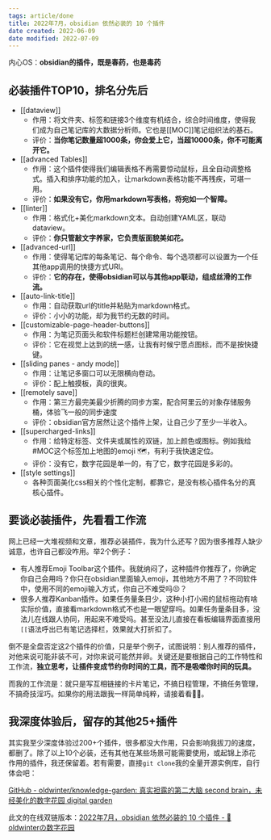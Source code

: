 ```yaml
---
tags: article/done
title: 2022年7月，obsidian 依然必装的 10 个插件
date created: 2022-06-09
date modified: 2022-07-09
---
```


内心OS：**obsidian的插件，既是春药，也是毒药**

## 必装插件TOP10，排名分先后

- [[dataview]]
	- 作用：将文件夹、标签和链接3个维度有机结合，综合时间维度，使得我们成为自己笔记库的大数据分析师。它也是[[MOC]]笔记组织法的基石。
	- 评价：**当你笔记数量超1000条，你会爱上它，当超10000条，你不可能离开它。**
- [[advanced Tables]]
	- 作用：这个插件使得我们编辑表格不再需要惊动鼠标，且全自动调整格式。插入和排序功能的加入，让markdown表格功能不再残疾，可堪一用。
	- 评价：**如果没有它，你用markdown写表格，将宛如一个智障。**
- [[linter]]
	- 作用：格式化+美化markdown文本。自动创建YAML区，联动dataview。
	- 评价：**你只管敲文字养家，它负责版面貌美如花。**
- [[advanced-url]]
	- 作用：使得笔记库的每条笔记、每个命令、每个选项都可以设置为一个任其他app调用的快捷方式URI。
	- 评价：**它的存在，使得obsidian可以与其他app联动，组成丝滑的工作流。**
- [[auto-link-title]]
	- 作用：自动获取url的title并粘贴为markdown格式。
	- 评价：小小的功能，却为我节约无数的时间。
- [[customizable-page-header-buttons]]
	- 作用：为笔记页面头和软件标题栏创建常用功能按钮。
	- 评价：它在视觉上达到的统一感，让我有时候宁愿点图标，而不是按快捷键。
- [[sliding panes - andy mode]]
	- 作用：让笔记多窗口可以无限横向卷动。
	- 评价：配上触摸板，真的很爽。
- [[remotely save]]
	- 作用：第三方最完美最少折腾的同步方案，配合阿里云的对象存储服务桶，体验飞一般的同步速度
	- 评价：obsidian官方居然让这个插件上架，让自己少了至少一半收入。
- [[supercharged-links]]
	- 作用：给特定标签、文件夹或属性的双链，加上颜色或图标。例如我给#MOC这个标签加上地图的emoji 🗺，有利于我快速定位。
	- 评价：没有它，数字花园是单一的，有了它，数字花园是多彩的。
- [[style settings]]
	- 各种页面美化css相关的个性化定制，都靠它，是没有核心插件名分的真核心插件。

## 要谈必装插件，先看看工作流

网上已经一大堆视频和文章，推荐必装插件，我为什么还写？因为很多推荐人缺少诚意，也许自己都没咋用。举2个例子：
- 有人推荐Emoji Toolbar这个插件。我就纳闷了，这种插件你推荐了，你确定你自己会用吗？你只在obsidian里面输入emoji，其他地方不用了？不同软件中，使用不同的emoji输入方式，你自己不难受吗😣？
- 很多人推荐Kanban插件。如果任务量条目少，这种小打小闹的鼠标拖动有啥实际价值，直接看markdown格式不也是一眼望穿吗。如果任务量条目多，没法儿在线跟人协同，用起来不难受吗。甚至没法儿直接在看板编辑界面直接用`[[`语法呼出已有笔记选择栏，效果就大打折扣了。

倒不是全盘否定这2个插件的价值，只是举个例子，试图说明：别人推荐的插件，对他来说可能非装不可，对你来说可能然并卵。关键还是要根据自己的工作特性和工作流，**独立思考，让插件变成节约你时间的工具，而不是吸噬你时间的玩具。**

而我的工作流是：就只是写互相链接的卡片笔记，不搞日程管理，不搞任务管理，不搞奇技淫巧。如果你的用法跟我一样简单纯粹，请接着看💁🏻。

## 我深度体验后，留存的其他25+插件

其实我至少深度体验过200+个插件，很多都没大作用，只会影响我拔刀的速度，都删了。除了以上10个必装，还有其他在某些场景可能需要使用，或起锦上添花作用的插件，我还保留着。若有需要，直接`git clone`我的全量开源实例库，自行体会吧：

[GitHub - oldwinter/knowledge-garden: 真实袒露的第二大脑 second brain，未经美化的数字花园 digital garden](https://github.com/oldwinter/knowledge-garden)

此文的在线双链版本：[2022年7月，obsidian 依然必装的 10 个插件 - 🌲 oldwinterの数字花园](https://oldwinter.top/Calendar/%E5%B7%B2%E5%8F%91%E5%B8%83%E6%96%87%E7%AB%A0/2022%E5%B9%B47%E6%9C%88%EF%BC%8Cobsidian+%E4%BE%9D%E7%84%B6%E5%BF%85%E8%A3%85%E7%9A%84+10+%E4%B8%AA%E6%8F%92%E4%BB%B6)
